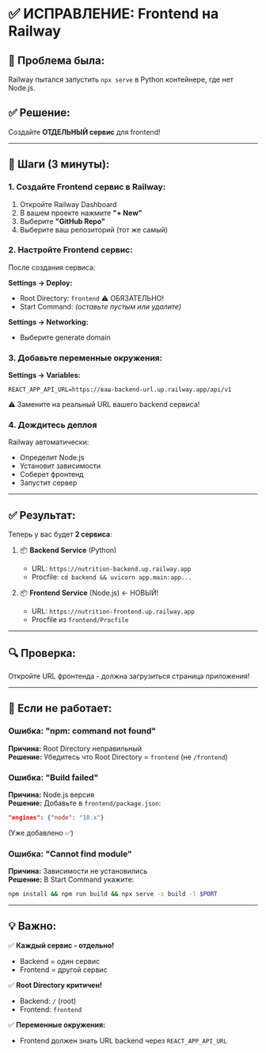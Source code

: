 # ✅ ИСПРАВЛЕНИЕ: Frontend на Railway

## 🎯 Проблема была:

Railway пытался запустить `npx serve` в Python контейнере, где нет Node.js.

## ✅ Решение:

Создайте **ОТДЕЛЬНЫЙ сервис** для frontend!

---

## 📝 Шаги (3 минуты):

### 1. Создайте Frontend сервис в Railway:

1. Откройте Railway Dashboard
2. В вашем проекте нажмите **"+ New"**
3. Выберите **"GitHub Repo"**
4. Выберите ваш репозиторий (тот же самый)

### 2. Настройте Frontend сервис:

После создания сервиса:

**Settings → Deploy:**
- Root Directory: `frontend` ⚠️ ОБЯЗАТЕЛЬНО!
- Start Command: *(оставьте пустым или удалите)*

**Settings → Networking:**
- Выберите generate domain

### 3. Добавьте переменные окружения:

**Settings → Variables:**
```
REACT_APP_API_URL=https://ваш-backend-url.up.railway.app/api/v1
```
⚠️ Замените на реальный URL вашего backend сервиса!

### 4. Дождитесь деплоя

Railway автоматически:
- Определит Node.js
- Установит зависимости
- Соберет фронтенд
- Запустит сервер

---

## ✅ Результат:

Теперь у вас будет **2 сервиса**:

1. 📦 **Backend Service** (Python)
   - URL: `https://nutrition-backend.up.railway.app`
   - Procfile: `cd backend && uvicorn app.main:app...`

2. 📦 **Frontend Service** (Node.js) ← НОВЫЙ!
   - URL: `https://nutrition-frontend.up.railway.app`
   - Procfile из `frontend/Procfile`

---

## 🔍 Проверка:

Откройте URL фронтенда - должна загрузиться страница приложения!

---

## 🐛 Если не работает:

### Ошибка: "npm: command not found"

**Причина:** Root Directory неправильный  
**Решение:** Убедитесь что Root Directory = `frontend` (не `/frontend`)

### Ошибка: "Build failed"

**Причина:** Node.js версия  
**Решение:** Добавьте в `frontend/package.json`:
```json
"engines": {"node": "18.x"}
```
(Уже добавлено ✅)

### Ошибка: "Cannot find module"

**Причина:** Зависимости не установились  
**Решение:** В Start Command укажите:
```bash
npm install && npm run build && npx serve -s build -l $PORT
```

---

## 💡 Важно:

✅ **Каждый сервис - отдельно!**
- Backend = один сервис
- Frontend = другой сервис

✅ **Root Directory критичен!**
- Backend: `/` (root)
- Frontend: `frontend`

✅ **Переменные окружения:**
- Frontend должен знать URL backend через `REACT_APP_API_URL`

